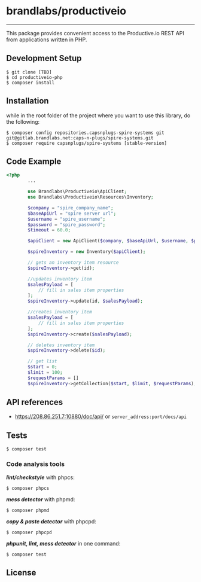 # brandlabs/productiveio
---------------------------------

This package provides convenient access to the Productive.io REST API from applications written in PHP.

## Development Setup

```
$ git clone [TBD]
$ cd productiveio-php
$ composer install
```

## Installation
while in the root folder of the project where you want to use this library, do the following:
```
$ composer config repositories.capsnplugs-spire-systems git git@gitlab.brandlabs.net:caps-n-plugs/spire-systems.git
$ composer require capsnplugs/spire-systems [stable-version]
```

## Code Example

```PHP
<?php
		...

		use Brandlabs\Productiveio\ApiClient;
		use Brandlabs\Productiveio\Resources\Inventory;

		$company = "spire_company_name";
		$baseApiUrl = "spire server url";
		$username = "spire_username";
		$password = "spire_password";
		$timeout = 60.0;

		$apiClient = new ApiClient($company, $baseApiUrl, $username, $password, $timeout);

		$spireInventory = new Inventory($apiClient);

		// gets an inventory item resource
		$spireInventory->get(id);

		//updates inventory item
		$salesPayload = [
			// fill in sales item properties
		];
		$spireInventory->update(id, $salesPayload);

		//creates inventory item
		$salesPayload = [
			// fill in sales item properties
		];
		$spireInventory->create($salesPayload);

		// deletes inventory item
		$spireInventory->delete($id);

		// get list
		$start = 0;
		$limit = 100;
		$requestParams = []
		$spireInventory->getCollection($start, $limit, $requestParams);
```

## API references
- https://208.86.251.7:10880/doc/api/ or `server_address:port/docs/api`


## Tests
```
$ composer test
```

### Code analysis tools

***lint/checkstyle*** with phpcs:

```
$ composer phpcs
```

***mess detector*** with phpmd:

```
$ composer phpmd
```

***copy & paste detector*** with phpcpd:

```
$ composer phpcpd
```

***phpunit, lint, mess detector*** in one command:

```
$ composer test
```

## License


